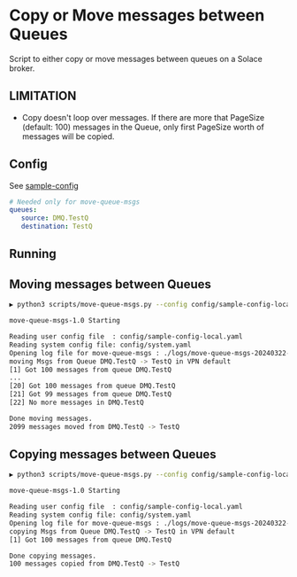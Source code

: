 # Copy or Move messages between Queues

Script to either copy or move messages between queues on a Solace broker.

## LIMITATION
- Copy doesn't loop over messages. If there are more that PageSize (default: 100) messages in the Queue, only first PageSize worth of messages will be copied.

## Config
See [sample-config](../config/sample-config-local.yaml)

``` yaml
# Needed only for move-queue-msgs
queues:
   source: DMQ.TestQ
   destination: TestQ
```

## Running

## Moving messages between Queues

``` sh
▶ python3 scripts/move-queue-msgs.py --config config/sample-config-local.yaml            

move-queue-msgs-1.0 Starting

Reading user config file  : config/sample-config-local.yaml
Reading system config file: config/system.yaml
Opening log file for move-queue-msgs : ./logs/move-queue-msgs-20240322-163651.log
moving Msgs from Queue DMQ.TestQ -> TestQ in VPN default
[1] Got 100 messages from queue DMQ.TestQ
...
[20] Got 100 messages from queue DMQ.TestQ
[21] Got 99 messages from queue DMQ.TestQ
[22] No more messages in DMQ.TestQ

Done moving messages.
2099 messages moved from DMQ.TestQ -> TestQ
 ```


 ## Copying messages between Queues

``` sh
▶ python3 scripts/move-queue-msgs.py --config config/sample-config-local.yaml --copy-only

move-queue-msgs-1.0 Starting

Reading user config file  : config/sample-config-local.yaml
Reading system config file: config/system.yaml
Opening log file for move-queue-msgs : ./logs/move-queue-msgs-20240322-163229.log
copying Msgs from Queue DMQ.TestQ -> TestQ in VPN default
[1] Got 100 messages from queue DMQ.TestQ

Done copying messages.
100 messages copied from DMQ.TestQ -> TestQ
```